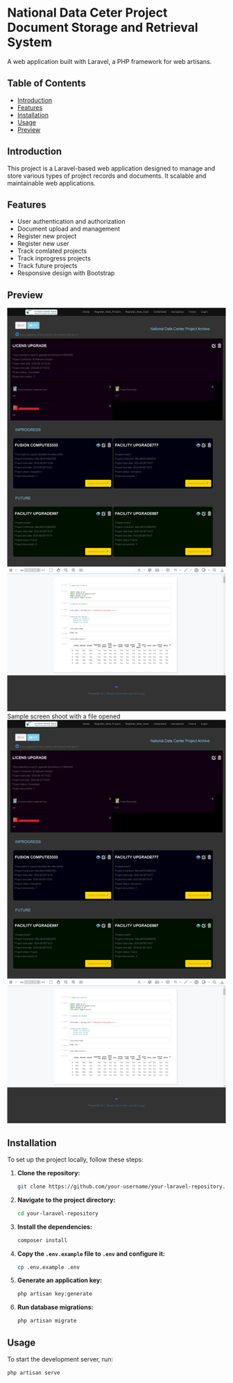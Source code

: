 # National Data Ceter Project Document Storage and Retrieval System

A web application built with Laravel, a PHP framework for web artisans.

## Table of Contents

- [Introduction](#introduction)
- [Features](#features)
- [Installation](#installation)
- [Usage](#usage)
- [Preview](#Preview)

## Introduction

This project is a Laravel-based web application designed to manage and store various types of project records and documents. It scalable and maintainable web applications.

## Features

- User authentication and authorization
- Document upload and management
- Register new project
- Register new user
- Track comlated projects
- Track inprogress projects
- Track future projects
- Responsive design with Bootstrap

## Preview
![smaple screeshoot](assets/images/smaple_image1.png)
Sample screen shoot with a file opened
![smaple screeshoot](assets/images/smaple_image1.png)

## Installation

To set up the project locally, follow these steps:

1. **Clone the repository:**

    ```bash
    git clone https://github.com/your-username/your-laravel-repository.git
    ```

2. **Navigate to the project directory:**

    ```bash
    cd your-laravel-repository
    ```

3. **Install the dependencies:**

    ```bash
    composer install
    ```

4. **Copy the `.env.example` file to `.env` and configure it:**

    ```bash
    cp .env.example .env
    ```

5. **Generate an application key:**

    ```bash
    php artisan key:generate
    ```

6. **Run database migrations:**

    ```bash
    php artisan migrate
    ```

## Usage

To start the development server, run:

```bash
php artisan serve
